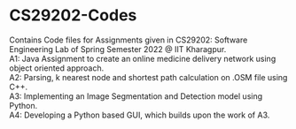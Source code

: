 # CS29202-Codes
<p>Contains Code files for Assignments given in CS29202: Software Engineering Lab of Spring Semester 2022 @ IIT Kharagpur.<br>
A1: Java Assignment to create an online medicine delivery network using object oriented approach.<br>
A2: Parsing, k nearest node and shortest path calculation on .OSM file using C++.<br>
A3: Implementing an Image Segmentation and Detection model using Python.<br>
A4: Developing a Python based GUI, which builds upon the work of A3.</p>